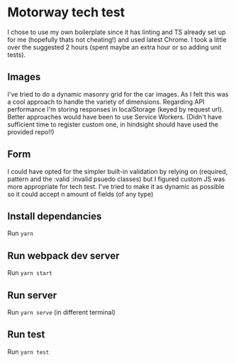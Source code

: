 # Motorway tech test

I chose to use my own boilerplate since it has linting and TS already set up for me (hopefully thats not cheating!) and used latest Chrome. I took a little over the suggested 2 hours (spent maybe an extra hour or so adding unit tests).

## Images
I've tried to do a dynamic masonry grid for the car images. As I felt this was a cool approach to handle the variety of dimensions. Regarding API performance I'm storing responses in localStorage (keyed by request url). Better approaches would have been to use Service Workers. (Didn't have sufficient time to register custom one, in hindsight should have used the provided repo!!)

## Form
I could have opted for the simpler built-in validation by relying on (required, pattern and the :valid :invalid psuedo classes) but I figured custom JS was more appropriate for tech test. I've tried to make it as dynamic as possible so it could accept n amount of fields (of any type)

## Install dependancies
Run `yarn`

## Run webpack dev server
Run `yarn start`

## Run server
Run `yarn serve` (in different terminal)

## Run test
Run `yarn test`